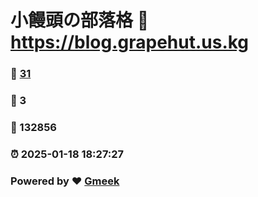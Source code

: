# 小饅頭の部落格 :link: https://blog.grapehut.us.kg 
### :page_facing_up: [31](https://blog.grapehut.us.kg/tag.html) 
### :speech_balloon: 3 
### :hibiscus: 132856 
### :alarm_clock: 2025-01-18 18:27:27 
### Powered by :heart: [Gmeek](https://github.com/Meekdai/Gmeek)
